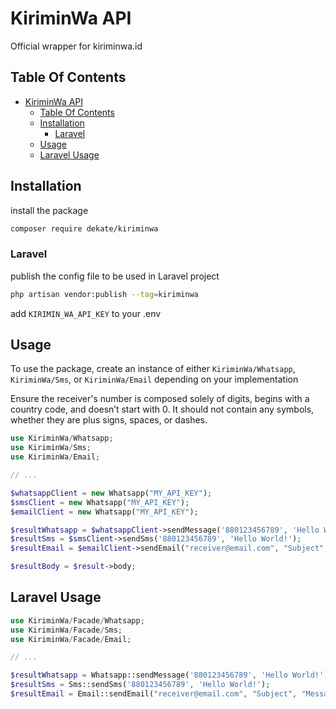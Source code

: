 # KiriminWa API

Official wrapper for kiriminwa.id

## Table Of Contents

- [KiriminWa API](#kiriminwa-api)
  - [Table Of Contents](#table-of-contents)
  - [Installation](#installation)
    - [Laravel](#laravel)
  - [Usage](#usage)
  - [Laravel Usage](#laravel-usage)

## Installation

install the package

```bash
composer require dekate/kiriminwa
```

### Laravel

publish the config file to be used in Laravel project

```bash
php artisan vendor:publish --tag=kiriminwa
```

add `KIRIMIN_WA_API_KEY` to your .env

## Usage

To use the package, create an instance of either `KiriminWa/Whatsapp`, `KiriminWa/Sms`, or `KiriminWa/Email` depending on your implementation

Ensure the receiver's number is composed solely of digits, begins with a country code, and doesn’t start with 0. It should not contain any symbols, whether they are plus signs, spaces, or dashes.

```php
use KiriminWa/Whatsapp;
use KiriminWa/Sms;
use KiriminWa/Email;

// ...

$whatsappClient = new Whatsapp("MY_API_KEY");
$smsClient = new Whatsapp("MY_API_KEY");
$emailClient = new Whatsapp("MY_API_KEY");

$resultWhatsapp = $whatsappClient->sendMessage('880123456789', 'Hello World!');
$resultSms = $smsClient->sendSms('880123456789', 'Hello World!');
$resultEmail = $emailClient->sendEmail("receiver@email.com", "Subject", "Message", "sender", "demo@example.com")

$resultBody = $result->body;
```

## Laravel Usage

```php
use KiriminWa/Facade/Whatsapp;
use KiriminWa/Facade/Sms;
use KiriminWa/Facade/Email;

// ...

$resultWhatsapp = Whatsapp::sendMessage('880123456789', 'Hello World!');
$resultSms = Sms::sendSms('880123456789', 'Hello World!');
$resultEmail = Email::sendEmail("receiver@email.com", "Subject", "Message", "sender", "demo@example.com")
```
